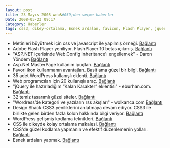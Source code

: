 ```yaml
---
layout: post
title: 23 Mayıs 2008 web&#039;den seçme haberler
Date: 2008-05-23 09:17
Category: Haberler
tags: css3, dikey-ortalama, Esnek ardalan, favicon, Flash Player, jquery, masterpage, WordPress Eklentileri
---
```


-   Metinleri büyütmek için css ve javascript ile yapılmış örneği.
    [Bağlantı][]
-   Adobe Flash Player yeniliyor. FlashPlayer 10 betas ıçıkmış.
    [Bağlantı][1]
-   "ASP.NET içerisinde Web.Config Inheritance'ı engellemek" - Daron
    Yöndem [Bağlantı][2]
-   Asp.Net MasterPage kullanım ipuçları. [Bağlantı][3]
-   Favori ikon kullanmanın avantajları. Basit ama güzel bir bilgi.
    [Bağlantı][4]
-   35 adet WordPress kullanışlı eklenti. [Bağlantı][5]
-   Web programcıları için 20 kullanışlı araç. [Bağlantı][6]
-   "jQuery ile hazırladığım “Kalan Karakter” eklentisi" - eburhan.com.
    [Bağlantı][7]
-   32 temiz tasarımlı güzel siteler. [Bağlantı][8]
-   "Wordress’de kategori ve yazıların rss akışları" - wolkanca.com
    [Bağlantı][9]
-   Design Shack CSS3 yeniliklerini anlatmaya devam ediyor. CSS3 ile
    birlikte gelen birden fazla kolon hakkında bilgi veriyor.
    [Bağlantı][10]
-   WordPress gelişmiş kodlama teknikleri. [Bağlantı][11]
-   CSS ile dikeyde kolay ortalama makalesi. [Bağlantı][12]
-   CSS'de güzel kodlama yapmanın ve efektif düzenlemenin yolları.
    [Bağlantı][13]
-   Esnek ardalan yapmak. [Bağlantı][14]


  [Bağlantı]: http://www.javascriptkit.com/script/script2/doctextresizer.shtml
    "büyük - küçük metin"
  [1]: http://labs.adobe.com/wiki/index.php/Astro "FlashPlayer 10"
  [2]: http://daron.yondem.com/tr/PermaLink.aspx?guid=ea94b572-7e9c-4099-ae20-9503e26a9d9b
    "web.congif"
  [3]: http://odetocode.com/Articles/450.aspx "asp.net masterpage"
  [4]: http://www.designvsart.com/blog/2008/05/19/the-importance-of-favicons/
    "favori ikon"
  [5]: http://www.noupe.com/wordpress/35-new-wordpress-plugins-for-an-effective-blogging-experience.html
    "wordpress eklentileri"
  [6]: http://sixrevisions.com/tools/20_web_development_tools/
    "web programcıları"
  [7]: http://www.eburhan.com/jquery-ile-hazirladigim-kalan-karakter-eklentisi/
    "jquery eklenti"
  [8]: http://www.webmaster-source.com/2008/05/19/32-lightweight-designs/
    "temiz tasarım"
  [9]: http://blog.wolkanca.com/wordressde-kategori-ve-yazilarin-rss-akislari/
    "WordPress kataogir yazıları rss"
  [10]: http://www.designshack.co.uk/news/introduction-to-css3-part-5-multiple-columns
    "birden fazla kolona ayırma"
  [11]: http://www.noupe.com/wordpress/mastering-your-wordpress-theme-hacks-and-techniques.html
    "wordpress kodları"
  [12]: http://www.search-this.com/2008/05/15/easy-vertical-centering-with-css/
    "css ile dikey ortalama"
  [13]: http://meiert.com/en/blog/20080515/css-organization-and-efficiency/
    "efektif css"
  [14]: http://css-tricks.com/how-to-resizeable-background-image/
    "genişliyebilir ardalan"
